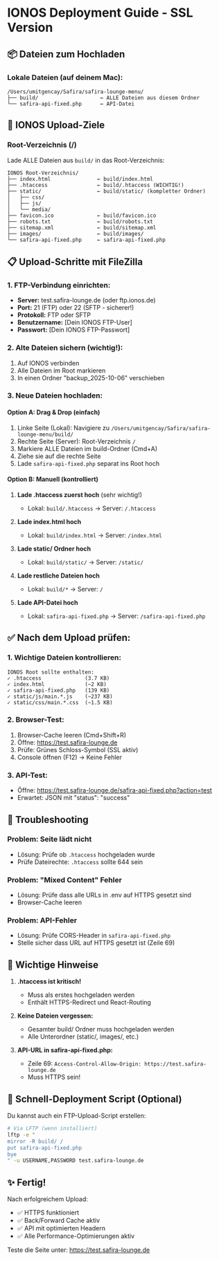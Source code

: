 # IONOS Deployment Guide - SSL Version

## 📦 Dateien zum Hochladen

### Lokale Dateien (auf deinem Mac):
```
/Users/umitgencay/Safira/safira-lounge-menu/
├── build/                    ← ALLE Dateien aus diesem Ordner
└── safira-api-fixed.php      ← API-Datei
```

## 🎯 IONOS Upload-Ziele

### Root-Verzeichnis (/)
Lade ALLE Dateien aus `build/` in das Root-Verzeichnis:

```
IONOS Root-Verzeichnis/
├── index.html               ← build/index.html
├── .htaccess                ← build/.htaccess (WICHTIG!)
├── static/                  ← build/static/ (kompletter Ordner)
│   ├── css/
│   ├── js/
│   └── media/
├── favicon.ico              ← build/favicon.ico
├── robots.txt               ← build/robots.txt
├── sitemap.xml              ← build/sitemap.xml
├── images/                  ← build/images/
└── safira-api-fixed.php     ← safira-api-fixed.php
```

## 📋 Upload-Schritte mit FileZilla

### 1. FTP-Verbindung einrichten:
- **Server:** test.safira-lounge.de (oder ftp.ionos.de)
- **Port:** 21 (FTP) oder 22 (SFTP - sicherer!)
- **Protokoll:** FTP oder SFTP
- **Benutzername:** [Dein IONOS FTP-User]
- **Passwort:** [Dein IONOS FTP-Passwort]

### 2. Alte Dateien sichern (wichtig!):
1. Auf IONOS verbinden
2. Alle Dateien im Root markieren
3. In einen Ordner "backup_2025-10-06" verschieben

### 3. Neue Dateien hochladen:

#### Option A: Drag & Drop (einfach)
1. Linke Seite (Lokal): Navigiere zu `/Users/umitgencay/Safira/safira-lounge-menu/build/`
2. Rechte Seite (Server): Root-Verzeichnis `/`
3. Markiere ALLE Dateien im build-Ordner (Cmd+A)
4. Ziehe sie auf die rechte Seite
5. Lade `safira-api-fixed.php` separat ins Root hoch

#### Option B: Manuell (kontrolliert)
1. **Lade .htaccess zuerst hoch** (sehr wichtig!)
   - Lokal: `build/.htaccess` → Server: `/.htaccess`

2. **Lade index.html hoch**
   - Lokal: `build/index.html` → Server: `/index.html`

3. **Lade static/ Ordner hoch**
   - Lokal: `build/static/` → Server: `/static/`

4. **Lade restliche Dateien hoch**
   - Lokal: `build/*` → Server: `/`

5. **Lade API-Datei hoch**
   - Lokal: `safira-api-fixed.php` → Server: `/safira-api-fixed.php`

## ✅ Nach dem Upload prüfen:

### 1. Wichtige Dateien kontrollieren:
```
IONOS Root sollte enthalten:
✓ .htaccess              (3.7 KB)
✓ index.html             (~2 KB)
✓ safira-api-fixed.php   (139 KB)
✓ static/js/main.*.js    (~237 KB)
✓ static/css/main.*.css  (~1.5 KB)
```

### 2. Browser-Test:
1. Browser-Cache leeren (Cmd+Shift+R)
2. Öffne: https://test.safira-lounge.de
3. Prüfe: Grünes Schloss-Symbol (SSL aktiv)
4. Console öffnen (F12) → Keine Fehler

### 3. API-Test:
- Öffne: https://test.safira-lounge.de/safira-api-fixed.php?action=test
- Erwartet: JSON mit "status": "success"

## 🔧 Troubleshooting

### Problem: Seite lädt nicht
- Lösung: Prüfe ob `.htaccess` hochgeladen wurde
- Prüfe Dateirechte: `.htaccess` sollte 644 sein

### Problem: "Mixed Content" Fehler
- Lösung: Prüfe dass alle URLs in .env auf HTTPS gesetzt sind
- Browser-Cache leeren

### Problem: API-Fehler
- Lösung: Prüfe CORS-Header in `safira-api-fixed.php`
- Stelle sicher dass URL auf HTTPS gesetzt ist (Zeile 69)

## 📝 Wichtige Hinweise

1. **.htaccess ist kritisch!**
   - Muss als erstes hochgeladen werden
   - Enthält HTTPS-Redirect und React-Routing

2. **Keine Dateien vergessen:**
   - Gesamter build/ Ordner muss hochgeladen werden
   - Alle Unterordner (static/, images/, etc.)

3. **API-URL in safira-api-fixed.php:**
   - Zeile 69: `Access-Control-Allow-Origin: https://test.safira-lounge.de`
   - Muss HTTPS sein!

## 🚀 Schnell-Deployment Script (Optional)

Du kannst auch ein FTP-Upload-Script erstellen:

```bash
# Via LFTP (wenn installiert)
lftp -e "
mirror -R build/ /
put safira-api-fixed.php
bye
" -u USERNAME,PASSWORD test.safira-lounge.de
```

## ✨ Fertig!

Nach erfolgreichem Upload:
- ✅ HTTPS funktioniert
- ✅ Back/Forward Cache aktiv
- ✅ API mit optimierten Headern
- ✅ Alle Performance-Optimierungen aktiv

Teste die Seite unter: https://test.safira-lounge.de

